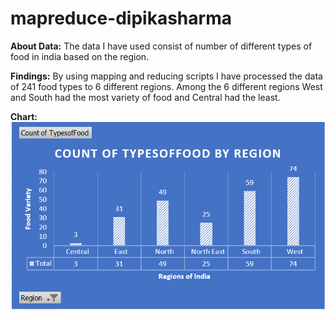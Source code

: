 # mapreduce-dipikasharma

**About Data:**
The data I have used consist of number of different types of food in india based on the region. 

**Findings:**
By using mapping and reducing scripts I have processed the data of 241 food types to 6 different regions. Among the 6 different regions West and South had the most variety of food and Central had the least.

**Chart:**
<br />![image](https://github.com/dipikaxsharma/mapreduce-dipikasharma/blob/main/bigdata1.PNG)
